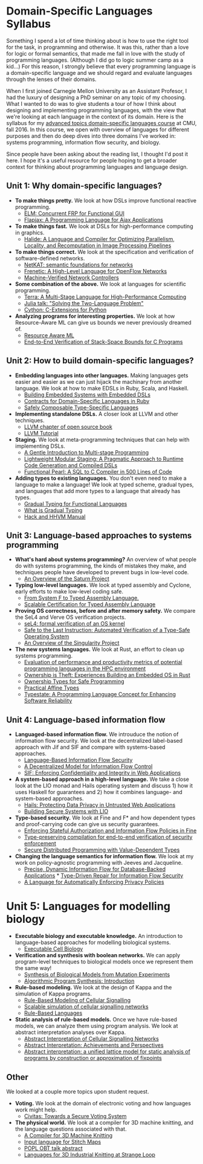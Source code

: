 # Domain-Specific Languages Syllabus

Something I spend a lot of time thinking about is how to use the right tool for the task, in programming and otherwise. It was this, rather than a love for logic or formal semantics, that made me fall in love with the study of programming languages. (Although I did go to logic summer camp as a kid...) For this reason, I strongly believe that every programming language is a domain-specific language and we should regard and evaluate languages through the lenses of their domains.

When I first joined Carnegie Mellon University as an Assistant Profesor, I had the luxury of designing a PhD seminar on any topic of my choosing. What I wanted to do was to give students a tour of how I think about designing and implementing programming languages, with the view that we're looking at each language in the context of its domain. Here is the syllabus for my [advanced topics domain-specific languages course](http://www.cs.cmu.edu/~jyang2/courses/fall16/15819/) at CMU, fall 2016. In this course, we open with overview of languages for different purposes and then do deep dives into three domains I've worked in: systems programming, information flow security, and biology.

Since people have been asking about the reading list, I thought I'd post it here. I hope it's a useful resource for people hoping to get a broader context for thinking about programming languages and language design.

## Unit 1: Why domain-specific languages?
* **To make things pretty.** We look at how DSLs improve functional reactive programming.
   * [ELM: Concurrent FRP for Functional GUI](http://people.seas.harvard.edu/~chong/pubs/pldi13-elm.pdf)
   * [Flapjax: A Programming Language for Ajax Applications](http://www.cs.brown.edu/~sk/Publications/Papers/Published/mgbcgbk-flapjax/)
* **To make things fast.** We look at DSLs for high-performance computing in graphics.
   * [Halide: A Language and Compiler for Optimizing Parallelism, Locality, and Recomputation in Image Processing Pipelines](http://people.csail.mit.edu/jrk/halide-pldi13.pdf)
* **To make things correct.** We look at the specification and verification of software-defined networks.
   * [NetKAT: semantic foundations for networks](http://dl.acm.org/citation.cfm?id=2535862)
   * [Frenetic: A High-Level Language for OpenFlow Networks](http://frenetic-lang.org/publications/frenetic-presto10.pdf)
   * [Machine-Verified Network Controllers](http://frenetic-lang.org/publications/verified-pldi13.pdf)
* **Some combination of the above.** We look at languages for scientific programming.
   * [Terra: A Multi-Stage Language for High-Performance Computing](http://terralang.org/pldi071-devito.pdf)
   * [Julia talk: "Solving the Two-Language Problem"](https://www.youtube.com/watch?v=B9moDuSYzGo)
   * [Cython: C-Extensions for Python](http://cython.org/)
* **Analyzing programs for interesting properties.** We look at how Resource-Aware ML can give us bounds we never previously dreamed of.
   * [Resource Aware ML](http://www.cs.cmu.edu/~janh/papers/hah12cav.pdf)
   * [End-to-End Verification of Stack-Space Bounds for C Programs](http://www.cs.cmu.edu/~janh/papers/veristack2014.pdf)
   
## Unit 2: How to build domain-specific languages?
* **Embedding languages into other languages.** Making languages gets easier and easier as we can just hijack the machinary from another language. We look at how to make EDSLs in Ruby, Scala, and Haskell.
   * [Building Embedded Systems with Embedded DSLs](https://www.cs.indiana.edu/~lepike/pubs/embedded-experience.pdf)
   * [Contracts for Domain-Specific Languages in Ruby](http://www.cs.umd.edu/~jfoster/papers/dls12.pdf)
   * [Safely Composable Type-Specific Languages](https://github.com/wyvernlang/docs/raw/master/ecoop14/ecoop14.pdf)			
* **Implementing standalone DSLs.** A closer look at LLVM and other techniques.
   * [LLVM chapter of open source book](http://www.aosabook.org/en/llvm.html)
   * [LLVM Tutorial](http://llvm.org/docs/tutorial/index.html)				
* **Staging.** We look at meta-programming techniques that can help with implementing DSLs.
   * [A Gentle Introduction to Multi-stage Programming](https://www.cs.rice.edu/~taha/publications/journal/dspg04a.pdf)
   * [Lightweight Modular Staging: A Pragmatic Approach to Runtime Code Generation and Compiled DSLs](http://cacm.acm.org/magazines/2012/6/149801-lightweight-modular-staging/abstract)
   * [Functional Pearl: A SQL to C Compiler in 500 Lines of Code](https://www.cs.purdue.edu/homes/rompf/papers/rompf-icfp15.pdf)
* **Adding types to existing languages.** You don't even need to make a language to make a language! We look at typed scheme, gradual types, and languages that add more types to a language that already has types.
   * [Gradual Typing for Functional Languages](http://scheme2006.cs.uchicago.edu/13-siek.pdf)
   * [What is Gradual Typing](http://homes.soic.indiana.edu/jsiek/what-is-gradual-typing/)
   * [Hack and HHVM Manual](https://docs.hhvm.com/hack/types/annotations)

## Unit 3: Language-based approaches to systems programming
* **What's hard about systems programming?** An overview of what people do with systems programming, the kinds of mistakes they make, and techniques people have developed to prevent bugs in low-level code.
   * [An Overview of the Saturn Project](http://www.cs.utexas.edu/~isil/paste07.pdf)		
* **Typing low-level languages.** We look at typed assembly and Cyclone, early efforts to make low-level coding safe.
   * [From System F to Typed Assembly Language.](https://www.cs.cornell.edu/talc/papers/tal-popl.pdf)
   * [Scalable Certification for Typed Assembly Language](https://www.cs.cornell.edu/talc/papers/tal_scale.pdf)			
* **Proving OS correctness, before and after memory safety.** We compare the SeL4 and Verve OS verification projects.
   * [seL4: formal verification of an OS kernel](http://web1.cs.columbia.edu/~junfeng/09fa-e6998/papers/sel4.pdf)
   * [Safe to the Last Instruction: Automated Verification of a Type-Safe Operating System](http://www.cs.cmu.edu/~jyang2/papers/pldi117-yang.pdf)
   * [An Overview of the Singularity Project](https://www.microsoft.com/en-us/research/wp-content/uploads/2005/10/tr-2005-135.pdf)
* **The new systems languages.** We look at Rust, an effort to clean up systems programming.
   * [Evaluation of performance and productivity metrics of potential programming languages in the HPC environment](https://octarineparrot.com/assets/mrfloya-thesis-ba.pdf)
   * [Ownership is Theft: Experiences Building an Embedded OS in Rust](http://amitlevy.com/papers/tock-plos2015.pdf)
   * [Ownership Types for Safe Programming](http://dl.acm.org/citation.cfm?id=582440)
   * [Practical Affine Types](http://users.eecs.northwestern.edu/~jesse/pubs/alms/tovpucella-alms.pdf)
   * [Typestate: A Programming Language Concept for Enhancing Software Reliability](http://www.cs.cmu.edu/~aldrich/papers/classic/tse12-typestate.pdf)

## Unit 4: Language-based information flow
* **Languaged-based information flow.** We introuduce the notion of information flow security. We look at the decentralized label-based approach with Jif and SIF and compare with systems-based approaches.
   * [Language-Based Information Flow Security](http://www.utd.edu/~hamlen/Papers/sm-jsac03.pdf)
   * [A Decentralized Model for Information Flow Control](http://www.cs.cornell.edu/andru/papers/iflow-sosp97/iflow-sosp97.pdf.gz)
   * [SIF: Enforcing Confidentiality and Integrity in Web Applications](http://www.cs.cornell.edu/andru/papers/sif.pdf)			
* **A system-based approach in a high-level language.** We take a close look at the LIO monad and Hails operating system and discuss 1) how it uses Haskell for guarantees and 2) how it combines language- and system-based approaches.
   * [Hails: Protecting Data Privacy in Untrusted Web Applications](https://www.usenix.org/system/files/conference/osdi12/osdi12-final-35.pdf)
   * [Building Secure Systems with LIO](http://dl.acm.org/citation.cfm?id=2633371)
* **Type-based security.** We look at Fine and F* and how dependent types and proof-carrying code can give us security guarantees.
   * [Enforcing Stateful Authorization and Information Flow Policies in Fine](https://www.microsoft.com/en-us/research/wp-content/uploads/2016/02/techreport-3.pdf)
   * [Type-preserving compilation for end-to-end verification of security enforcement](https://www.microsoft.com/en-us/research/wp-content/uploads/2016/02/pldi150-chen.pdf)
   * [Secure Distributed Programming with Value-Dependent Types](https://www.microsoft.com/en-us/research/wp-content/uploads/2016/02/fstar-tr.pdf)			
* **Changing the language semantics for information flow.** We look at my work on policy-agnostic programming with Jeeves and Jacqueline.
   * [Precise, Dynamic Information Flow for Database-Backed Applications](http://www.cs.cmu.edu/~jyang2/papers/p631-yang.pdf)	    * [Type-Driven Repair for Information Flow Security](http://arxiv.org/pdf/1607.03445v1)
   * [A Language for Automatically Enforcing Privacy Policies](http://www.cs.cmu.edu/~jyang2/papers/popl088-yang.pdf)

# Unit 5: Languages for modelling biology
* **Executable biology and executable knowledge.** An introduction to language-based approaches for modelling biological systems.
   * [Executable Cell Biology](http://www.nature.com/nbt/journal/v25/n11/pdf/nbt1356.pdf)						
* **Verification and synthesis with boolean networks.** We can apply program-level techniques to biological models once we represent them the same way!
   * [Synthesis of Biological Models from Mutation Experiments](http://koksal.org/papers/KoksalETAL13SynthesisBiologicalModels.pdf)
   * [Algorithmic Program Synthesis: Introduction](http://link.springer.com/article/10.1007%2Fs10009-013-0287-9)		
* **Rule-based modeling.** We look at the design of Kappa and the simulation of Kappa programs.
   * [Rule-Based Modeling of Cellular Signalling](http://fontana.med.harvard.edu/www/Documents/WF/Papers/signaling.causality.pdf)
   * [Scalable simulation of cellular signalling networks](http://fontana.med.harvard.edu/www/Documents/WF/Papers/scalable.modeling.pdf)
   * [Rule-Based Languages](http://link.springer.com/article/10.1023/A:1018907806177)
* **Static analysis of rule-based models.** Once we have rule-based models, we can analyze them using program analysis. We look at abstract interpretation analyses over Kappa.
   * [Abstract Interpretation of Cellular Signalling Networks](http://fontana.med.harvard.edu/www/Documents/WF/Papers/abstract_interpretation.pdf)
   * [Abstract Interpretation: Achievements and Perspectives](http://www.di.ens.fr/~cousot/publications.www/Cousot-SSGRR-00.pdf)
   * [Abstract interpretation: a unified lattice model for static analysis of programs by construction or approximation of fixpoints](http://dl.acm.org/citation.cfm?id=512973)
   
## Other
We looked at a couple more topics upon student request.
* **Voting.** We look at the domain of electronic voting and how languages work might help.
   * [Civitas: Towards a Secure Voting System](https://www.cs.cornell.edu/andru/papers/civitas-oakland08.pdf)								
* **The physical world.**	We look at a compiler for 3D machine knitting, and the language questions associated with that.
   * [A Compiler for 3D Machine Knitting](https://s3-us-west-1.amazonaws.com/disneyresearch/wp-content/uploads/20160705213118/A-Compiler-for-3D-Machine-Knitting-Paper.pdf)
   * [Input language for Stitch Maps](https://stitch-maps.com/)
   * [POPL OBT talk abstract](http://conf.researchr.org/getImage/OBT-2016/orig/OBT_2016_paper_7.pdf)
   * [Languages for 3D Industrial Knitting at Strange Loop](http://lea.zone/blog/knitting-at-strange-loop/)
